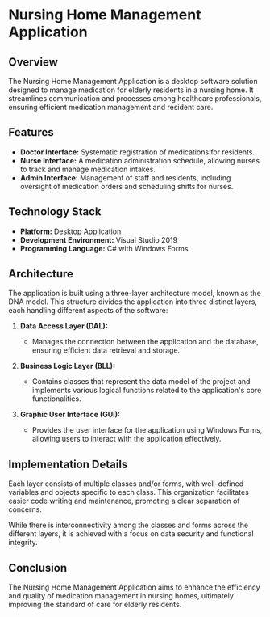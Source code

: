 # Nursing Home Management Application

## Overview
The Nursing Home Management Application is a desktop software solution designed to manage medication for elderly residents in a nursing home. It streamlines communication and processes among healthcare professionals, ensuring efficient medication management and resident care.

## Features
- **Doctor Interface:** Systematic registration of medications for residents.
- **Nurse Interface:** A medication administration schedule, allowing nurses to track and manage medication intakes.
- **Admin Interface:** Management of staff and residents, including oversight of medication orders and scheduling shifts for nurses.

## Technology Stack
- **Platform:** Desktop Application
- **Development Environment:** Visual Studio 2019
- **Programming Language:** C# with Windows Forms

## Architecture
The application is built using a three-layer architecture model, known as the DNA model. This structure divides the application into three distinct layers, each handling different aspects of the software:

1. **Data Access Layer (DAL):** 
   - Manages the connection between the application and the database, ensuring efficient data retrieval and storage.

2. **Business Logic Layer (BLL):**
   - Contains classes that represent the data model of the project and implements various logical functions related to the application's core functionalities.

3. **Graphic User Interface (GUI):**
   - Provides the user interface for the application using Windows Forms, allowing users to interact with the application effectively.

## Implementation Details
Each layer consists of multiple classes and/or forms, with well-defined variables and objects specific to each class. This organization facilitates easier code writing and maintenance, promoting a clear separation of concerns.

While there is interconnectivity among the classes and forms across the different layers, it is achieved with a focus on data security and functional integrity.

## Conclusion
The Nursing Home Management Application aims to enhance the efficiency and quality of medication management in nursing homes, ultimately improving the standard of care for elderly residents.
